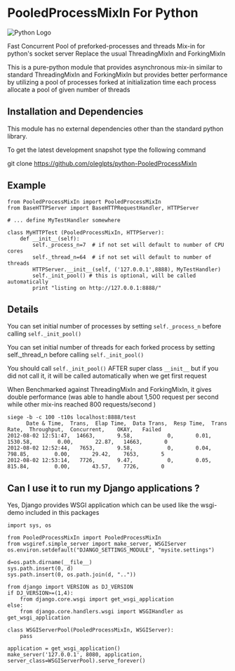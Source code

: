 PooledProcessMixIn For Python
=============================
![Python Logo](http://www.python.org/images/python-logo.gif)

Fast Concurrent Pool of preforked-processes and threads Mix-in for python's socket server
Replace the usual ThreadingMixIn and ForkingMixIn

This is a pure-python module that provides asynchronous mix-in
similar to standard ThreadingMixIn and ForkingMixIn
but provides better performance by utilizing a pool
of processes forked at initialization time
each process allocate a pool of given number of threads


Installation and Dependencies
-----------------------------

This module has no external dependencies other than the standard python library.

To get the latest development snapshot type the following command

git clone https://github.com/oleglpts/python-PooledProcessMixIn

Example
-------


    from PooledProcessMixIn import PooledProcessMixIn
    from BaseHTTPServer import BaseHTTPRequestHandler, HTTPServer
    
    # ... define MyTestHandler somewhere
    
    class MyHTTPTest (PooledProcessMixIn, HTTPServer):
        def __init__(self):
            self._process_n=7  # if not set will default to number of CPU cores
            self._thread_n=64  # if not set will default to number of threads
            HTTPServer.__init__(self, ('127.0.0.1',8888), MyTestHandler)
            self._init_pool() # this is optional, will be called automatically
            print "listing on http://127.0.0.1:8888/"


Details
-------

You can set initial number of processes by setting `self._process_n` before calling `self._init_pool()`

You can set initial number of threads for each forked process by setting self._thread_n before calling `self._init_pool()`

You should call `self._init_pool()` AFTER super class `__init__` but
if you did not call it, it will be called automatically when we get first request

When Benchmarked against ThreadingMixIn and ForkingMixIn, it gives double performance (was able to handle about 1,500 request per second while other mix-ins reached 800 requests/second )

    siege -b -c 100 -t10s localhost:8888/test
          Date & Time,  Trans,  Elap Time,  Data Trans,  Resp Time,  Trans Rate,  Throughput,  Concurrent,    OKAY,   Failed
    2012-08-02 12:51:47,  14663,       9.58,           0,       0.01,     1530.58,        0.00,       22.87,   14663,       0
    2012-08-02 12:52:44,   7653,       9.58,           0,       0.04,      798.85,        0.00,       29.42,    7653,       5
    2012-08-02 12:53:14,   7726,       9.47,           0,       0.05,      815.84,        0.00,       43.57,    7726,       0


Can I use it to run my Django applications ?
--------------------------------------------

Yes, Django provides WSGI application which can be used like the wsgi-demo included in this packages

    import sys, os
        
    from PooledProcessMixIn import PooledProcessMixIn
    from wsgiref.simple_server import make_server, WSGIServer
    os.environ.setdefault("DJANGO_SETTINGS_MODULE", "mysite.settings")
        
    d=os.path.dirname(__file__)
    sys.path.insert(0, d)
    sys.path.insert(0, os.path.join(d, ".."))
        
    from django import VERSION as DJ_VERSION
    if DJ_VERSION>=(1,4):
        from django.core.wsgi import get_wsgi_application
    else:
        from django.core.handlers.wsgi import WSGIHandler as get_wsgi_application
        
    class WSGIServerPool(PooledProcessMixIn, WSGIServer):
        pass
        
    application = get_wsgi_application()
    make_server('127.0.0.1', 8080, application, server_class=WSGIServerPool).serve_forever()

